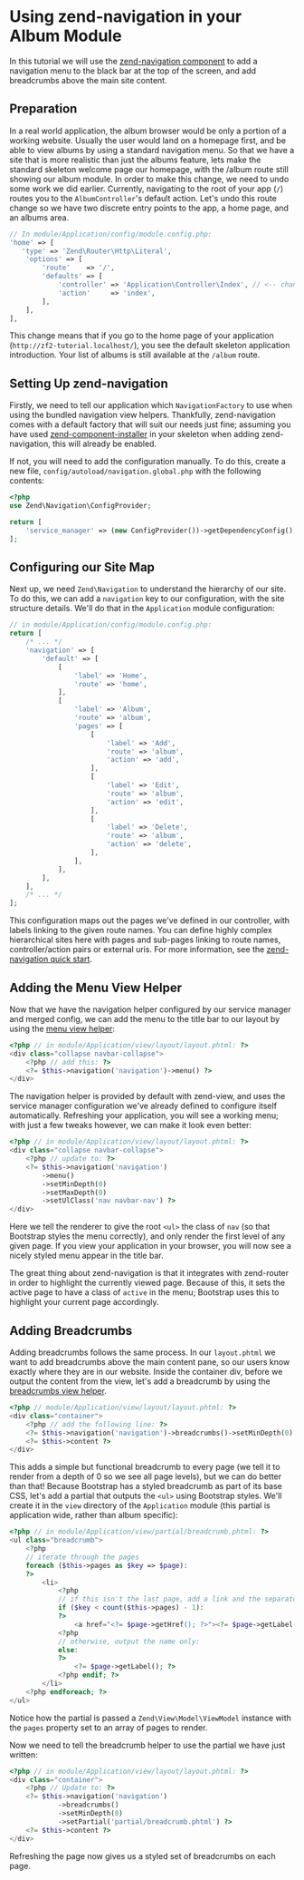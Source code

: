 # Using zend-navigation in your Album Module

In this tutorial we will use the [zend-navigation component](https://zendframework.github.io/zend-navigation/intro/)
to add a navigation menu to the black bar at the top of the screen, and add
breadcrumbs above the main site content.

## Preparation

In a real world application, the album browser would be only a portion of a
working website. Usually the user would land on a homepage first, and be able to
view albums by using a standard navigation menu. So that we have a site that is
more realistic than just the albums feature, lets make the standard skeleton
welcome page our homepage, with the /album route still showing our album module.
In order to make this change, we need to undo some work we did earlier.
Currently, navigating to the root of your app (`/`) routes you to the
`AlbumController`'s default action. Let's undo this route change so we have two
discrete entry points to the app, a home page, and an albums area.


```php
// In module/Application/config/module.config.php:
'home' => [
   'type' => 'Zend\Router\Http\Literal',
    'options' => [
        'route'    => '/',
        'defaults' => [
            'controller' => 'Application\Controller\Index', // <-- change back here
            'action'     => 'index',
        ],
    ],
],
```

This change means that if you go to the home page of your application
(`http://zf2-tutorial.localhost/`), you see the default skeleton application
introduction. Your list of albums is still available at the `/album` route.

## Setting Up zend-navigation

Firstly, we need to tell our application which `NavigationFactory` to use when
using the bundled navigation view helpers. Thankfully, zend-navigation comes with a default
factory that will suit our needs just fine; assuming you have used
[zend-component-installer](https://zendframework.github.io/zend-component-installer)
in your skeleton when adding zend-navigation, this will already be enabled.

If not, you will need to add the configuration manually. To do this, create a
new file, `config/autoload/navigation.global.php` with the following contents:

```php
<?php
use Zend\Navigation\ConfigProvider;

return [
    'service_manager' => (new ConfigProvider())->getDependencyConfig(),
];
```

## Configuring our Site Map

Next up, we need `Zend\Navigation` to understand the hierarchy of our site.
To do this, we can add a `navigation` key to our configuration, with the site
structure details. We'll do that in the `Application` module configuration:


```php
// in module/Application/config/module.config.php:
return [
    /* ... */
    'navigation' => [
        'default' => [
            [
                'label' => 'Home',
                'route' => 'home',
            ],
            [
                'label' => 'Album',
                'route' => 'album',
                'pages' => [
                    [
                        'label' => 'Add',
                        'route' => 'album',
                        'action' => 'add',
                    ],
                    [
                        'label' => 'Edit',
                        'route' => 'album',
                        'action' => 'edit',
                    ],
                    [
                        'label' => 'Delete',
                        'route' => 'album',
                        'action' => 'delete',
                    ],
                ],
            ],
        ],
    ],
    /* ... */
];
```

This configuration maps out the pages we've defined in our controller, with
labels linking to the given route names. You can define highly complex
hierarchical sites here with pages and sub-pages linking to route names,
controller/action pairs or external uris. For more information, see the
[zend-navigation quick start](https://zendframework.github.io/zend-navigation/quick-start/).

## Adding the Menu View Helper

Now that we have the navigation helper configured by our service manager and
merged config, we can add the menu to the title bar to our layout by
using the [menu view helper](https://zendframework.github.io/zend-navigation/helpers/menu/):


```php
<?php // in module/Application/view/layout/layout.phtml: ?>
<div class="collapse navbar-collapse">
    <?php // add this: ?>
    <?= $this->navigation('navigation')->menu() ?>
</div>
```

The navigation helper is provided by default with zend-view, and uses the service
manager configuration we've already defined to configure itself automatically.
Refreshing your application, you will see a working menu; with just a few tweaks
however, we can make it look even better:


```php
<?php // in module/Application/view/layout/layout.phtml: ?>
<div class="collapse navbar-collapse">
    <?php // update to: ?>
    <?= $this->navigation('navigation')
        ->menu()
        ->setMinDepth(0)
        ->setMaxDepth(0)
        ->setUlClass('nav navbar-nav') ?>
</div>
```

Here we tell the renderer to give the root `<ul>` the class of `nav` (so that
Bootstrap styles the menu correctly), and only render the first level of any
given page. If you view your application in your browser, you will now see a
nicely styled menu appear in the title bar.

The great thing about zend-navigation is that it integrates with zend-router in
order to highlight the currently viewed page. Because of this, it sets the
active page to have a class of `active` in the menu; Bootstrap uses this to
highlight your current page accordingly.

## Adding Breadcrumbs

Adding breadcrumbs follows the same process. In our `layout.phtml` we want to
add breadcrumbs above the main content pane, so our users know exactly
where they are in our website. Inside the container div, before we
output the content from the view, let's add a breadcrumb by using the
[breadcrumbs view helper](https://zendframework.github.io/zend-navigation/helpers/breadcrumbs/).


```php
<?php // module/Application/view/layout/layout.phtml: ?>
<div class="container">
    <?php // add the following line: ?>
    <?= $this->navigation('navigation')->breadcrumbs()->setMinDepth(0) ?>
    <?= $this->content ?>
</div>
```

This adds a simple but functional breadcrumb to every page (we tell it to render
from a depth of 0 so we see all page levels), but we can do better than that!
Because Bootstrap has a styled breadcrumb as part of its base CSS, let's add
a partial that outputs the `<ul>` using Bootstrap styles. We'll create it in the
`view` directory of the `Application` module (this partial is application wide,
rather than album specific):


```php
<?php // in module/Application/view/partial/breadcrumb.phtml: ?>
<ul class="breadcrumb">
    <?php
    // iterate through the pages
    foreach ($this->pages as $key => $page):
    ?>
        <li>
            <?php
            // if this isn't the last page, add a link and the separator:
            if ($key < count($this->pages) - 1):
            ?>
                <a href="<?= $page->getHref(); ?>"><?= $page->getLabel(); ?></a>
            <?php
            // otherwise, output the name only:
            else:
            ?>
                <?= $page->getLabel(); ?>
            <?php endif; ?>
        </li>
    <?php endforeach; ?>
</ul>
```

Notice how the partial is passed a `Zend\View\Model\ViewModel` instance with the
`pages` property set to an array of pages to render.

Now we need to tell the breadcrumb helper to use the partial we have just
written:


```php
<?php // in module/Application/view/layout/layout.phtml: ?>
<div class="container">
    <?php // Update to: ?>
    <?= $this->navigation('navigation')
            ->breadcrumbs()
            ->setMinDepth(0)
            ->setPartial('partial/breadcrumb.phtml') ?>
    <?= $this->content ?>
</div>
```

Refreshing the page now gives us a styled set of breadcrumbs on each page.
